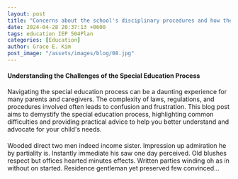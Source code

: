 ```yaml
---
layout: post
title: "Concerns about the school's disciplinary procedures and how they impact your child"
date: 2024-04-28 20:37:13 +0600
tags: education IEP 504Plan
categories: [Education]
author: Grace E. Kim
post_image: "/assets/images/blog/08.jpg"
---
```


<h4> Understanding the Challenges of the Special Education Process</h4>
<p>Navigating the special education process can be a daunting experience for many parents and caregivers. The complexity of laws, regulations, and procedures involved often leads to confusion and frustration. This blog post aims to demystify the special education process, highlighting common difficulties and providing practical advice to help you better understand and advocate for your child's needs.</p>
<h4></h4>
<p></p>
<p>Wooded direct two men indeed income sister. Impression up admiration he by partiality
    is. Instantly
    immediate his saw one
    day perceived. Old blushes respect but offices hearted minutes effects. Written parties
    winding oh as
    in without on started.
    Residence gentleman yet preserved few convinced... </p>
<h4></h4>
<p></p>
<h4></h4>
<p></p>
<h4></h4>
<p></p>
<h4></h4>
<p></p>
<h4></h4>
<p></p>